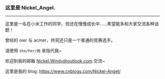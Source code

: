 ### 这里是 Nickel_Angel.
---
这里是一名在小米工作的同学，但还在慢慢成长中……希望能多和大家交流各种话题！

曾经的 oier 与 acmer，终究还只是一个普通的竞赛选手。

请使用 `she/her/她` 来指代我~

欢迎到我的邮箱 <Nickel.Windy@outlook.com> 交流~

这里是我的 blog: https://www.cnblogs.com/Nickel-Angel/

<!--
**Nickel-Angel/Nickel-Angel** is a ✨ _special_ ✨ repository because its `README.md` (this file) appears on your GitHub profile.

Here are some ideas to get you started:

- 🔭 I’m currently working on ...
- 🌱 I’m currently learning ...
- 👯 I’m looking to collaborate on ...
- 🤔 I’m looking for help with ...
- 💬 Ask me about ...
- 📫 How to reach me: ...
- 😄 Pronouns: ...
- ⚡ Fun fact: ...
-->
